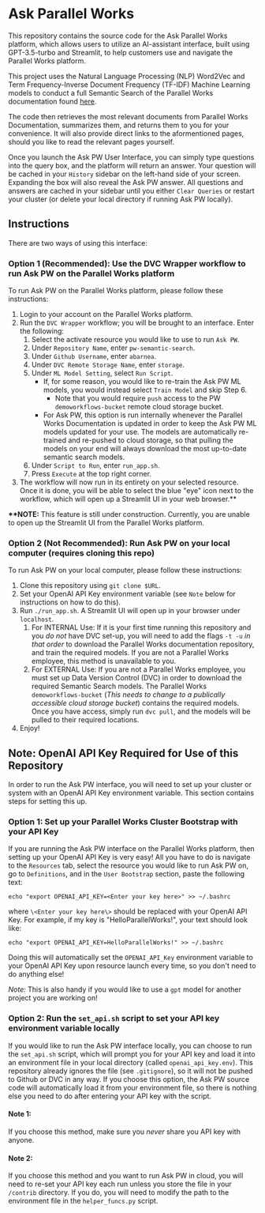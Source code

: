 # Ask Parallel Works

This repository contains the source code for the Ask Parallel Works platform, which allows users to utilize an AI-assistant interface, built using GPT-3.5-turbo and Streamlit, to help customers use and navigate the Parallel Works platform.

This project uses the Natural Language Processing (NLP) Word2Vec and Term Frequency-Inverse Document Frequency (TF-IDF) Machine Learning models to conduct a full Semantic Search of the Parallel Works documentation found [here](https://docs.parallel.works/).

The code then retrieves the most relevant documents from Parallel Works Documentation, summarizes them, and returns them to you for your convenience. It will also provide direct links to the aformentioned pages, should you like to read the relevant pages yourself.

Once you launch the Ask PW User Interface, you can simply type questions into the query box, and the platform will return an answer. Your question will be cached in your `History` sidebar on the left-hand side of your screen. Expanding the box will also reveal the Ask PW answer. All questions and answers are cached in your sidebar until you either `Clear Queries` or restart your cluster (or delete your local directory if running Ask PW locally).

## Instructions

There are two ways of using this interface:

### Option 1 (Recommended): Use the DVC Wrapper workflow to run Ask PW on the Parallel Works platform

To run Ask PW on the Parallel Works platform, please follow these instructions:

1. Login to your account on the Parallel Works platform.
2. Run the `DVC Wrapper` workflow; you will be brought to an interface. Enter the following:
    1. Select the activate resource you would like to use to run `Ask PW`.
    2. Under `Repository Name`, enter `pw-semantic-search`.
    3. Under `Github Username`, enter `abarnea`.
    4. Under `DVC Remote Storage Name`, enter `storage`.
    5. Under `ML Model Setting`, select `Run Script`.
        - If, for some reason, you would like to re-train the Ask PW ML models, you would instead select `Train Model` and skip Step 6.
            - Note that you would require `push` access to the PW `demoworkflows-bucket` remote cloud storage bucket.
        - For Ask PW, this option is run internally whenever the Parallel Works Documentation is updated in order to keep the Ask PW ML models updated for your use. The models are automatically re-trained and re-pushed to cloud storage, so that pulling the models on your end will always download the most up-to-date semantic search models.
    6. Under `Script to Run`, enter `run_app.sh`.
    7. Press `Execute` at the top right corner.
3. The workflow will now run in its entirety on your selected resource. Once it is done, you will be able to select the blue "eye" icon next to the workflow, which will open up a Streamlit UI in your web browser.**

<b>**NOTE:</b> This feature is still under construction. Currently, you are unable to open up the Streamlit UI from the Parallel Works platform.

### Option 2 (Not Recommended): Run Ask PW on your local computer (requires cloning this repo)

To run Ask PW on your local computer, please follow these instructions:

1. Clone this repository using `git clone $URL`.
2. Set your OpenAI API Key environment variable (see `Note` below for instructions on how to do this).
3. Run `./run_app.sh`. A Streamlit UI will open up in your browser under `localhost`.
    1. For INTERNAL Use: If it is your first time running this repository and you <i>do not</i> have DVC set-up, you will need to add the flags `-t -u` <i>in that order</i> to download the Parallel Works documentation repository, and train the required models. If you are not a Parallel Works employee, this method is unavailable to you.
    2. For EXTERNAL Use: If you are not a Parallel Works employee, you must set up Data Version Control (DVC) in order to download the required Semantic Search models. The Parallel Works `demoworkflows-bucket` (<i>This needs to change to a publically accessible cloud storage bucket</i>) contains the required models. Once you have access, simply run `dvc pull`, and the models will be pulled to their required locations.
5. Enjoy!

## Note: OpenAI API Key Required for Use of this Repository

In order to run the Ask PW interface, you will need to set up your cluster or system with an OpenAI API Key environment variable. This section contains steps for setting this up.

### Option 1: Set up your Parallel Works Cluster Bootstrap with your API Key

If you are running the Ask PW interface on the Parallel Works platform, then setting up your OpenAI API Key is very easy! All you have to do is navigate to the `Resources` tab, select the resource you would like to run Ask PW on, go to `Definitions`, and in the `User Bootstrap` section, paste the following text:
```
echo "export OPENAI_API_KEY=<Enter your key here>" >> ~/.bashrc
```
where `\<Enter your key here\>` should be replaced with your OpenAI API Key. For example, if my key is "HelloParallelWorks!", your text should look like:
```
echo "export OPENAI_API_KEY=HelloParallelWorks!" >> ~/.bashrc
```

Doing this will automatically set the `OPENAI_API_Key` environment variable to your OpenAI API Key upon resource launch every time, so you don't need to do anything else!

<i>Note:</i> This is also handy if you would like to use a `gpt` model for another project you are working on!

### Option 2: Run the `set_api.sh` script to set your API key environment variable locally

If you would like to run the Ask PW interface locally, you can choose to run the `set_api.sh` script, which will prompt you for your API key and load it into an environment file in your local directory (called `openai_api_key.env`). This repository already ignores the file (see `.gitignore`), so it will not be pushed to Github or DVC in any way. If you choose this option, the Ask PW source code will automatically load it from your environment file, so there is nothing else you need to do after entering your API key with the script.

#### Note 1:
If you choose this method, make sure you <i>never</i> share you API key with anyone.

#### Note 2:
If you choose this method and you want to run Ask PW in cloud, you will need to re-set your API key each run unless you store the file in your `/contrib` directory. If you do, you will need to modify the path to the environment file in the `helper_funcs.py` script.
